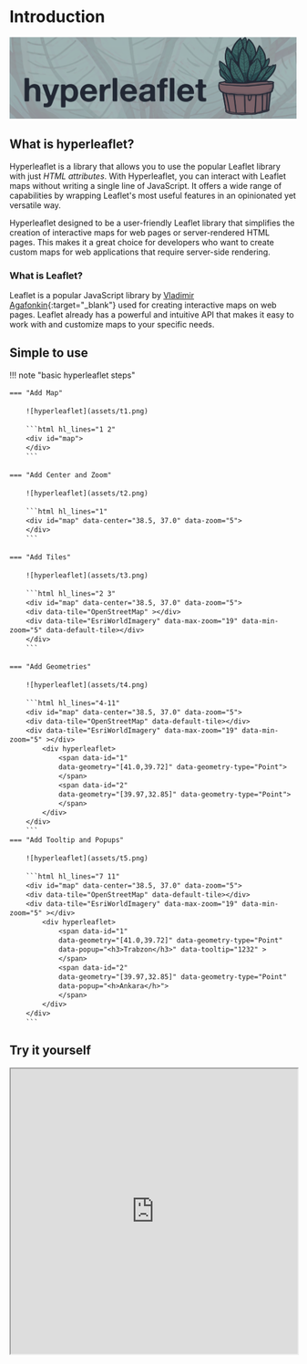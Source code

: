# Introduction 

![hyperleaflet](assets/hyperleaflet-github-with-leaf-background.png)

## What is hyperleaflet?
Hyperleaflet is a library that allows you to use the popular Leaflet library with just *HTML attributes*. With Hyperleaflet, you can interact with Leaflet maps without writing a single line of JavaScript.
It offers a wide range of capabilities by wrapping Leaflet's most useful features in an opinionated yet versatile way.

Hyperleaflet designed to be a user-friendly Leaflet library that simplifies the creation of interactive maps for web pages or server-rendered HTML pages. This makes it a great choice for developers who want to create custom maps for web applications that require server-side rendering.

### What is Leaflet?

Leaflet is a popular JavaScript library by [Vladimir Agafonkin](https://agafonkin.com/){:target="_blank"} used for creating interactive maps on web pages. Leaflet already has a powerful and intuitive API that makes it easy to work with and customize maps to your specific needs. 


## Simple to use
!!! note "basic hyperleaflet steps"


    === "Add Map"

        ![hyperleaflet](assets/t1.png)

        ```html hl_lines="1 2"
        <div id="map">   
        </div>
        ```

    === "Add Center and Zoom"

        ![hyperleaflet](assets/t2.png)

        ```html hl_lines="1"
        <div id="map" data-center="38.5, 37.0" data-zoom="5">   
        </div>
        ```

    === "Add Tiles"

        ![hyperleaflet](assets/t3.png)

        ```html hl_lines="2 3"
        <div id="map" data-center="38.5, 37.0" data-zoom="5">   
        <div data-tile="OpenStreetMap" ></div>
        <div data-tile="EsriWorldImagery" data-max-zoom="19" data-min-zoom="5" data-default-tile></div>
        </div>
        ```

    === "Add Geometries"

        ![hyperleaflet](assets/t4.png)

        ```html hl_lines="4-11"
        <div id="map" data-center="38.5, 37.0" data-zoom="5">   
        <div data-tile="OpenStreetMap" data-default-tile></div>
        <div data-tile="EsriWorldImagery" data-max-zoom="19" data-min-zoom="5" ></div>
            <div hyperleaflet>
                <span data-id="1"
                data-geometry="[41.0,39.72]" data-geometry-type="Point">
                </span>
                <span data-id="2"
                data-geometry="[39.97,32.85]" data-geometry-type="Point">
                </span>
            </div>
        </div>
        ```
    === "Add Tooltip and Popups"

        ![hyperleaflet](assets/t5.png)

        ```html hl_lines="7 11"
        <div id="map" data-center="38.5, 37.0" data-zoom="5">   
        <div data-tile="OpenStreetMap" data-default-tile></div>
        <div data-tile="EsriWorldImagery" data-max-zoom="19" data-min-zoom="5" ></div>
            <div hyperleaflet>
                <span data-id="1"
                data-geometry="[41.0,39.72]" data-geometry-type="Point"
                data-popup="<h3>Trabzon</h3>" data-tooltip="1232" >
                </span>
                <span data-id="2"
                data-geometry="[39.97,32.85]" data-geometry-type="Point"
                data-popup="<h>Ankara</h>">
                </span>
            </div>
        </div>
        ```

## Try it yourself

 <iframe src="https://stackblitz.com/edit/hyperleaflet-demo?ctl=1&embed=1&file=index.html&hideDevTools=1&hideExplorer=1&hideNavigation=1" title="stackblitz" style="width: 100%; height: 500px" ></iframe> 



